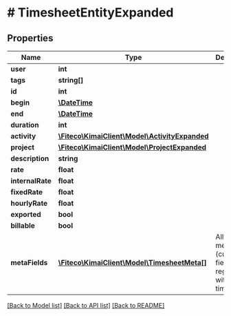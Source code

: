 # # TimesheetEntityExpanded

## Properties

Name | Type | Description | Notes
------------ | ------------- | ------------- | -------------
**user** | **int** |  | [optional]
**tags** | **string[]** |  | [optional]
**id** | **int** |  | [optional]
**begin** | [**\DateTime**](\DateTime.md) |  |
**end** | [**\DateTime**](\DateTime.md) |  | [optional]
**duration** | **int** |  | [optional]
**activity** | [**\Fiteco\KimaiClient\Model\ActivityExpanded**](ActivityExpanded.md) |  |
**project** | [**\Fiteco\KimaiClient\Model\ProjectExpanded**](ProjectExpanded.md) |  |
**description** | **string** |  | [optional]
**rate** | **float** |  | [optional]
**internalRate** | **float** |  | [optional]
**fixedRate** | **float** |  | [optional]
**hourlyRate** | **float** |  | [optional]
**exported** | **bool** |  |
**billable** | **bool** |  |
**metaFields** | [**\Fiteco\KimaiClient\Model\TimesheetMeta[]**](TimesheetMeta.md) | All visible meta (custom) fields registered with this timesheet | [optional]

[[Back to Model list]](../../README.md#models) [[Back to API list]](../../README.md#endpoints) [[Back to README]](../../README.md)

